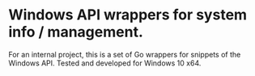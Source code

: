 # Windows API wrappers for system info / management.
For an internal project, this is a set of Go wrappers for snippets of the Windows API.
Tested and developed for Windows 10 x64.
